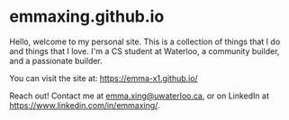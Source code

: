 # emmaxing.github.io

Hello, welcome to my personal site. This is a collection of things that I do and things that I love.
I'm a CS student at Waterloo, a community builder, and a passionate builder. 

You can visit the site at: https://emma-x1.github.io/

Reach out! Contact me at emma.xing@uwaterloo.ca, or on LinkedIn at https://www.linkedin.com/in/emmaxing/.
